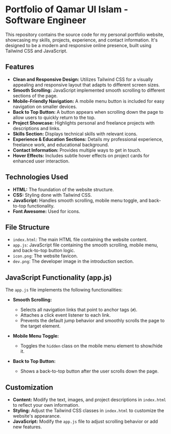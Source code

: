 # Portfolio of Qamar Ul Islam - Software Engineer

This repository contains the source code for my personal portfolio website, showcasing my skills, projects, experience, and contact information.  It's designed to be a modern and responsive online presence, built using Tailwind CSS and JavaScript.

## Features

*   **Clean and Responsive Design:**  Utilizes Tailwind CSS for a visually appealing and responsive layout that adapts to different screen sizes.
*   **Smooth Scrolling:**  JavaScript implemented smooth scrolling to different sections of the page.
*   **Mobile-Friendly Navigation:**  A mobile menu button is included for easy navigation on smaller devices.
*   **Back to Top Button:** A button appears when scrolling down the page to allow users to quickly return to the top.
*   **Project Showcase:**  Highlights personal and freelance projects with descriptions and links.
*   **Skills Section:** Displays technical skills with relevant icons.
*   **Experience & Education Sections:**  Details my professional experience, freelance work, and educational background.
*   **Contact Information:** Provides multiple ways to get in touch.
*   **Hover Effects:** Includes subtle hover effects on project cards for enhanced user interaction.

## Technologies Used

*   **HTML:**  The foundation of the website structure.
*   **CSS:** Styling done with Tailwind CSS.
*   **JavaScript:**  Handles smooth scrolling, mobile menu toggle, and back-to-top functionality.
*   **Font Awesome:**  Used for icons.

## File Structure

*   `index.html`: The main HTML file containing the website content.
*   `app.js`:  JavaScript file containing the smooth scrolling, mobile menu, and back-to-top button logic.
*   `icon.png`:  The website favicon.
*   `dev.png`: The developer image in the introduction section.

## JavaScript Functionality (app.js)

The `app.js` file implements the following functionalities:

*   **Smooth Scrolling:**
    *   Selects all navigation links that point to anchor tags (`#`).
    *   Attaches a click event listener to each link.
    *   Prevents the default jump behavior and smoothly scrolls the page to the target element.

*   **Mobile Menu Toggle:**
    *   Toggles the `hidden` class on the mobile menu element to show/hide it.

*   **Back to Top Button:**
    *   Shows a back-to-top button after the user scrolls down the page.

## Customization

*   **Content:** Modify the text, images, and project descriptions in `index.html` to reflect your own information.
*   **Styling:** Adjust the Tailwind CSS classes in `index.html` to customize the website's appearance.
*   **JavaScript:**  Modify the `app.js` file to adjust scrolling behavior or add new features.
